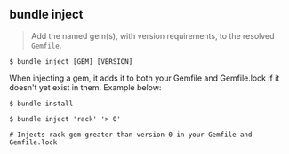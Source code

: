 ## bundle inject

> Add the named gem(s), with version requirements, to the resolved `Gemfile`.

~~~
$ bundle inject [GEM] [VERSION]
~~~

When injecting a gem, it adds it to both your Gemfile and Gemfile.lock if
it doesn't yet exist in them. Example below:

~~~
$ bundle install

$ bundle inject 'rack' '> 0'

# Injects rack gem greater than version 0 in your Gemfile and Gemfile.lock
~~~
